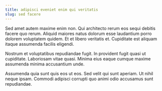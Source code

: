 ```yaml
---
title: adipisci eveniet enim qui veritatis
slug: sed facere
---
```


Sed amet autem maxime enim non. Qui architecto rerum eos sequi debitis facere quo rerum. Aliquid maiores natus dolorum esse laudantium porro dolorem voluptatem quidem. Et et libero veritatis et. Cupiditate est aliquam itaque assumenda facilis eligendi.

Nostrum et voluptatibus repudiandae fugit. In provident fugit quasi ut cupiditate. Laboriosam vitae quasi. Minima eius eaque cumque maxime assumenda minima accusantium unde.

Assumenda quia sunt quis eos ut eos. Sed velit qui sunt aperiam. Ut nihil neque ipsam. Commodi adipisci corrupti quo animi odio accusamus sunt repudiandae.
